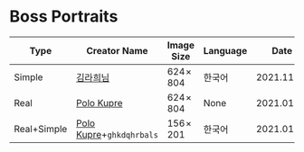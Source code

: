 # Boss Portraits

| Type | Creator Name | Image Size | Language | Date | Reference Site |
|------|--------------|------------|----------|------|----------------|
| Simple | [김라희님](./KimLaHee) | 624 × 804 | 한국어 | 2021.11.13 | [Reference](https://www.kr.playblackdesert.com/ko-KR/Forum/ForumTopic/Detail?_topicNo=50082&_opinionNo=50080)|
| Real | [Polo Kupre](./realWorldBoss) | 624 × 804 | None | 2021.01.28 | [Reference](https://www.reddit.com/r/blackdesertonline/comments/kzic6z/world_bosses_character_grid/)
| Real+Simple | [Polo Kupre](./realWorldBossKR)+`ghkdqhrbals` | 156 × 201 | 한국어 | 2021.01.28 | [Reference](https://www.reddit.com/r/blackdesertonline/comments/kzic6z/world_bosses_character_grid/)